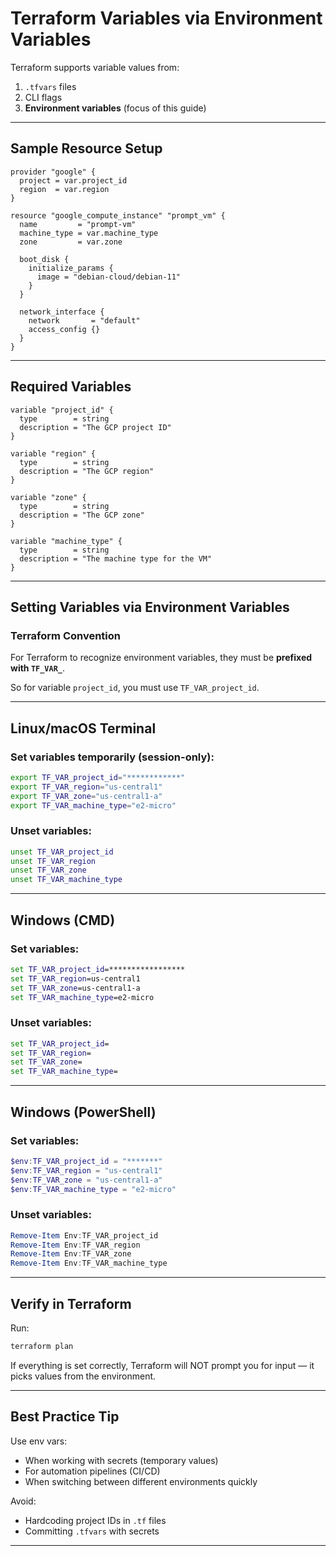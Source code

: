 
# Terraform Variables via Environment Variables

Terraform supports variable values from:

1. `.tfvars` files
2. CLI flags
3. **Environment variables** (focus of this guide)

---

## Sample Resource Setup

```hcl
provider "google" {
  project = var.project_id
  region  = var.region
}

resource "google_compute_instance" "prompt_vm" {
  name         = "prompt-vm"
  machine_type = var.machine_type
  zone         = var.zone

  boot_disk {
    initialize_params {
      image = "debian-cloud/debian-11"
    }
  }

  network_interface {
    network       = "default"
    access_config {}
  }
}
```

---

## Required Variables

```hcl
variable "project_id" {
  type        = string
  description = "The GCP project ID"
}

variable "region" {
  type        = string
  description = "The GCP region"
}

variable "zone" {
  type        = string
  description = "The GCP zone"
}

variable "machine_type" {
  type        = string
  description = "The machine type for the VM"
}
```

---

## Setting Variables via Environment Variables

### Terraform Convention

For Terraform to recognize environment variables, they must be **prefixed with `TF_VAR_`**.

So for variable `project_id`, you must use `TF_VAR_project_id`.

---

## Linux/macOS Terminal

### Set variables temporarily (session-only):

```bash
export TF_VAR_project_id="************"
export TF_VAR_region="us-central1"
export TF_VAR_zone="us-central1-a"
export TF_VAR_machine_type="e2-micro"
```

### Unset variables:

```bash
unset TF_VAR_project_id
unset TF_VAR_region
unset TF_VAR_zone
unset TF_VAR_machine_type
```

---

## Windows (CMD)

### Set variables:

```cmd
set TF_VAR_project_id=*****************
set TF_VAR_region=us-central1
set TF_VAR_zone=us-central1-a
set TF_VAR_machine_type=e2-micro
```

### Unset variables:

```cmd
set TF_VAR_project_id=
set TF_VAR_region=
set TF_VAR_zone=
set TF_VAR_machine_type=
```

---

## Windows (PowerShell)

### Set variables:

```powershell
$env:TF_VAR_project_id = "*******"
$env:TF_VAR_region = "us-central1"
$env:TF_VAR_zone = "us-central1-a"
$env:TF_VAR_machine_type = "e2-micro"
```

### Unset variables:

```powershell
Remove-Item Env:TF_VAR_project_id
Remove-Item Env:TF_VAR_region
Remove-Item Env:TF_VAR_zone
Remove-Item Env:TF_VAR_machine_type
```

---

## Verify in Terraform

Run:

```bash
terraform plan
```

If everything is set correctly, Terraform will NOT prompt you for input — it picks values from the environment.

---

## Best Practice Tip

Use env vars:

* When working with secrets (temporary values)
* For automation pipelines (CI/CD)
* When switching between different environments quickly

Avoid:

* Hardcoding project IDs in `.tf` files
* Committing `.tfvars` with secrets

---
